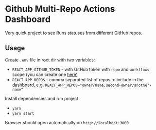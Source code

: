 # Github Multi-Repo Actions Dashboard
Very quick project to see Runs statuses from different GitHub repos.

## Usage

Create `.env` file in root dir with two variables:
- `REACT_APP_GITHUB_TOKEN` - with GitHub token with `repo` and `workflows` scope (you can create one [here](https://github.com/settings/tokens))
- `REACT_APP_REPOS` - comma separated list of repos to include in the dashboard, e.g. `REACT_APP_REPOS="owner/name,second-owner/another-name"`

Install dependencies and run project
- `yarn` 
- `yarn start`

Browser should open automatically on `http://localhost:3000`
